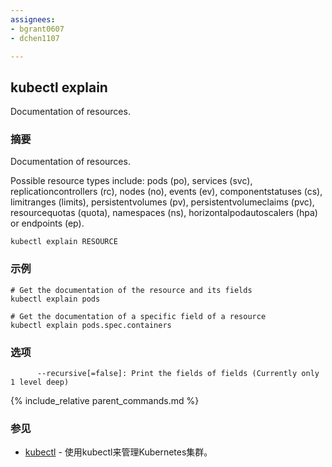 ```yaml
---
assignees:
- bgrant0607
- dchen1107

---
```


## kubectl explain

Documentation of resources.

### 摘要


Documentation of resources.

Possible resource types include: pods (po), services (svc),
replicationcontrollers (rc), nodes (no), events (ev), componentstatuses (cs),
limitranges (limits), persistentvolumes (pv), persistentvolumeclaims (pvc),
resourcequotas (quota), namespaces (ns), horizontalpodautoscalers (hpa)
or endpoints (ep).

```
kubectl explain RESOURCE
```

### 示例

```
# Get the documentation of the resource and its fields
kubectl explain pods

# Get the documentation of a specific field of a resource
kubectl explain pods.spec.containers
```

### 选项

```
      --recursive[=false]: Print the fields of fields (Currently only 1 level deep)
```

{% include_relative parent_commands.md %}

### 参见

* [kubectl](/docs/user-guide/kubectl/kubectl/)	 - 使用kubectl来管理Kubernetes集群。


